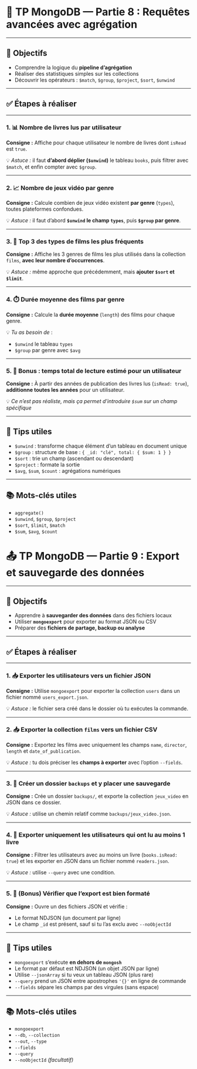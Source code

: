 

# 🧠 TP MongoDB — Partie 8 : Requêtes avancées avec agrégation

---

## 🎯 Objectifs

-   Comprendre la logique du **pipeline d’agrégation**
-   Réaliser des statistiques simples sur les collections
-   Découvrir les opérateurs : `$match`, `$group`, `$project`, `$sort`, `$unwind`

---

## ✅ Étapes à réaliser

---

### 1. 📊 Nombre de livres lus par utilisateur

**Consigne :**
Affiche pour chaque utilisateur le nombre de livres dont `isRead` est `true`.

💡 _Astuce :_ il faut **d’abord déplier (`$unwind`)** le tableau `books`, puis filtrer avec `$match`, et enfin compter avec `$group`.

---

### 2. 📈 Nombre de jeux vidéo par genre

**Consigne :**
Calcule combien de jeux vidéo existent **par genre** (`types`), toutes plateformes confondues.

💡 _Astuce :_ il faut d’abord **`$unwind` le champ `types`**, puis **`$group` par genre**.

---

### 3. 🥇 Top 3 des types de films les plus fréquents

**Consigne :**
Affiche les 3 genres de films les plus utilisés dans la collection `films`, **avec leur nombre d’occurrences**.

💡 _Astuce :_ même approche que précédemment, mais **ajouter `$sort` et `$limit`**.

---

### 4. ⏱️ Durée moyenne des films par genre

**Consigne :**
Calcule la **durée moyenne** (`length`) des films pour chaque genre.

💡 _Tu as besoin de_ :

-   `$unwind` le tableau `types`
-   `$group` par genre avec `$avg`

---

### 5. 🧩 Bonus : temps total de lecture estimé pour un utilisateur

**Consigne :**
À partir des années de publication des livres lus (`isRead: true`), **additionne toutes les années** pour un utilisateur.

💡 _Ce n’est pas réaliste, mais ça permet d’introduire `$sum` sur un champ spécifique_

---

## 🧠 Tips utiles

-   `$unwind` : transforme chaque élément d’un tableau en document unique
-   `$group` : structure de base : `{ _id: "clé", total: { $sum: 1 } }`
-   `$sort` : trie un champ (ascendant ou descendant)
-   `$project` : formate la sortie
-   `$avg`, `$sum`, `$count` : agrégations numériques

---

## 📚 Mots-clés utiles

-   `aggregate()`
-   `$unwind`, `$group`, `$project`
-   `$sort`, `$limit`, `$match`
-   `$sum`, `$avg`, `$count`

# 📤 TP MongoDB — Partie 9 : Export et sauvegarde des données

---

## 🎯 Objectifs

-   Apprendre à **sauvegarder des données** dans des fichiers locaux
-   Utiliser **`mongoexport`** pour exporter au format JSON ou CSV
-   Préparer des **fichiers de partage, backup ou analyse**

---

## ✅ Étapes à réaliser

---

### 1. 📥 Exporter les utilisateurs vers un fichier JSON

**Consigne :**
Utilise `mongoexport` pour exporter la collection `users` dans un fichier nommé `users_export.json`.

💡 _Astuce :_ le fichier sera créé dans le dossier où tu exécutes la commande.

---

### 2. 📥 Exporter la collection `films` vers un fichier CSV

**Consigne :**
Exportez les films avec uniquement les champs `name`, `director`, `length` et `date_of_publication`.

💡 _Astuce :_ tu dois préciser les **champs à exporter** avec l’option `--fields`.

---

### 3. 💾 Créer un dossier `backups` et y placer une sauvegarde

**Consigne :**
Crée un dossier `backups/`, et exporte la collection `jeux_video` en JSON dans ce dossier.

💡 _Astuce :_ utilise un chemin relatif comme `backups/jeux_video.json`.

---

### 4. 👤 Exporter uniquement les utilisateurs qui ont lu au moins 1 livre

**Consigne :**
Filtrer les utilisateurs avec au moins un livre (`books.isRead: true`) et les exporter en JSON dans un fichier nommé `readers.json`.

💡 _Astuce :_ utilise `--query` avec une condition.

---

### 5. 🧪 (Bonus) Vérifier que l’export est bien formaté

**Consigne :**
Ouvre un des fichiers JSON et vérifie :

-   Le format NDJSON (un document par ligne)
-   Le champ `_id` est présent, sauf si tu l’as exclu avec `--noObjectId`

---

## 🧠 Tips utiles

-   `mongoexport` s’exécute **en dehors de `mongosh`**
-   Le format par défaut est NDJSON (un objet JSON par ligne)
-   Utilise `--jsonArray` si tu veux un tableau JSON (plus rare)
-   `--query` prend un JSON entre apostrophes `'{}'` en ligne de commande
-   `--fields` sépare les champs par des virgules (sans espace)

---

## 📚 Mots-clés utiles

-   `mongoexport`
-   `--db`, `--collection`
-   `--out`, `--type`
-   `--fields`
-   `--query`
-   `--noObjectId` _(facultatif)_
